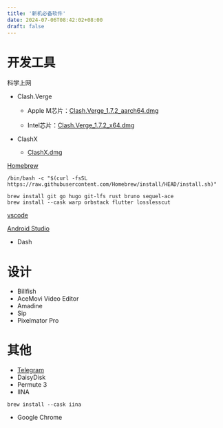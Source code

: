 ```yaml
---
title: '新机必备软件'
date: 2024-07-06T08:42:02+08:00
draft: false
---
```


# 开发工具

科学上网

* Clash.Verge

  - Apple M芯片：[Clash.Verge_1.7.2_aarch64.dmg](/新机必备软件/Clash.Verge_1.7.2_aarch64.dmg)

  - Intel芯片：[Clash.Verge_1.7.2_x64.dmg](/新机必备软件/Clash.Verge_1.7.2_x64.dmg)

* ClashX

  - [ClashX.dmg](/新机必备软件/ClashX.dmg)

[Homebrew](https://brew.sh/)

```shell
/bin/bash -c "$(curl -fsSL https://raw.githubusercontent.com/Homebrew/install/HEAD/install.sh)"
```

```shell
brew install git go hugo git-lfs rust bruno sequel-ace
brew install --cask warp orbstack flutter losslesscut
```

[vscode](https://code.visualstudio.com/)

[Android Studio](https://developer.android.com/studio?hl=zh-cn)

* Dash

# 设计

* Billfish
* AceMovi Video Editor
* Amadine
* Sip
* Pixelmator Pro

# 其他

* [Telegram](https://telegram.org/)
* DaisyDisk
* Permute 3
* IINA
```
brew install --cask iina
```
* Google Chrome
